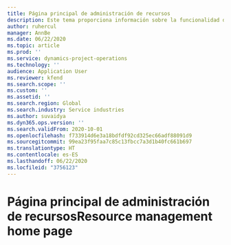 ```yaml
---
title: Página principal de administración de recursos
description: Este tema proporciona información sobre la funcionalidad de gestión de recursos en las operaciones de proyectos de Dynamics 365.
author: ruhercul
manager: AnnBe
ms.date: 06/22/2020
ms.topic: article
ms.prod: ''
ms.service: dynamics-project-operations
ms.technology: ''
audience: Application User
ms.reviewer: kfend
ms.search.scope: ''
ms.custom: ''
ms.assetid: ''
ms.search.region: Global
ms.search.industry: Service industries
ms.author: suvaidya
ms.dyn365.ops.version: ''
ms.search.validFrom: 2020-10-01
ms.openlocfilehash: f733914d6e3a18bdfdf92cd325ec66adf88091d9
ms.sourcegitcommit: 99ea23f95faa7c85c13fbcc7a3d1b40fc661b697
ms.translationtype: HT
ms.contentlocale: es-ES
ms.lasthandoff: 06/22/2020
ms.locfileid: "3756123"
---
```

# <a name="resource-management-home-page"></a><span data-ttu-id="cd5f1-103">Página principal de administración de recursos</span><span class="sxs-lookup"><span data-stu-id="cd5f1-103">Resource management home page</span></span>
